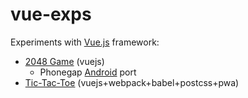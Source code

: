 # vue-exps
Experiments with <a href='https://vuejs.org/'>Vue.js</a> framework:
- <a href="https://es-repo.github.io/vue-exps/game2048/index.html">2048 Game</a> (vuejs)
  - Phonegap <a href="https://play.google.com/store/apps/details?id=com.a1.shift_a_bit_2048_game">Android</a> port
- <a href="https://es-repo.github.io/vue-exps/tic-tac-toe/dist/index.html">Tic-Tac-Toe</a> (vuejs+webpack+babel+postcss+pwa)
